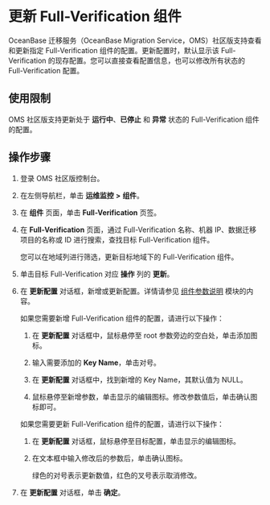 # 更新 Full-Verification 组件

OceanBase 迁移服务（OceanBase Migration Service，OMS）社区版支持查看和更新指定 Full-Verification 组件的配置。更新配置时，默认显示该 Full-Verification 的现存配置。您可以直接查看配置信息，也可以修改所有状态的 Full-Verification 配置。

## 使用限制

OMS 社区版支持更新处于 **运行中**、**已停止** 和 **异常** 状态的 Full-Verification 组件的配置。

## 操作步骤

1. 登录 OMS 社区版控制台。

2. 在左侧导航栏，单击 **运维监控** **\>** **组件**。

3. 在 **组件** 页面，单击 **Full-Verification** 页签。

4. 在 **Full-Verification** 页面，通过 Full-Verification 名称、机器 IP、数据迁移项目的名称或 ID 进行搜索，查找目标 Full-Verification 组件。

   您可以在地域列进行筛选，更新目标地域下的 Full-Verification 组件。

5. 单击目标 Full-Verification 对应 **操作** 列的 **更新**。

6. 在 **更新配置** 对话框，新增或更新配置。详情请参见 [组件参数说明](../../../1100.o-m-guide/500.component-parameters/100.coordinator.md) 模块的内容。

   如果您需要新增 Full-Verification 组件的配置，请进行以下操作：

   1. 在 **更新配置** 对话框中，鼠标悬停至 root 参数旁边的空白处，单击添加图标。

   2. 输入需要添加的 **Key Name**，单击对号。

   3. 在 **更新配置** 对话框中，找到新增的 Key Name，其默认值为 NULL。

   4. 鼠标悬停至新增参数，单击显示的编辑图标。修改参数值后，单击确认图标即可。

   如果您需要更新 Full-Verification 组件的配置，请进行以下操作：

   1. 在 **更新配置** 对话框，鼠标悬停至目标配置，单击显示的编辑图标。

   2. 在文本框中输入修改后的参数后，单击确认图标。

      绿色的对号表示更新数值，红色的叉号表示取消修改。

7. 在 **更新配置** 对话框，单击 **确定**。
